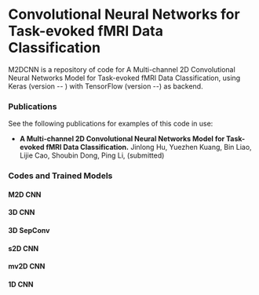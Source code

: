 # Convolutional Neural Networks for Task-evoked fMRI Data Classification
M2DCNN is a repository of code for A Multi-channel 2D Convolutional Neural Networks Model for Task-evoked fMRI Data Classification, using Keras (version -- ) with TensorFlow (version --) as backend.
### Publications
See the following publications for examples of this code in use:
 * **A Multi-channel 2D Convolutional Neural Networks Model for Task-evoked fMRI Data Classification.** Jinlong Hu, Yuezhen Kuang, Bin Liao, Lijie Cao, Shoubin Dong, Ping Li, (submitted)

### Codes and Trained Models
#### M2D CNN

#### 3D CNN

#### 3D SepConv

#### s2D CNN

#### mv2D CNN

#### 1D CNN 
